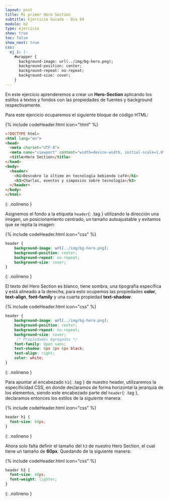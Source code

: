 ```yaml
---
layout: post
title: Mi primer Hero Section
subtitle: Ejercicio Guiado - Día 04
modulo: m2
type: ejercicio
show: true
toc: false
show_next: true
css:
  ej_1: |-
    #wrapper {
      background-image: url(../img/bg-hero.png);
      background-position: center;
      background-repeat: no-repeat;
      background-size: cover;
    }
---
```


En este ejercicio aprenderemos a crear un **Hero-Section** aplicando los estilos a textos y fondos con las propiedades de fuentes y background respectivamente.

Para este ejercicio ocuparemos el siguiente bloque de código HTML:

{% include codeHeader.html icon="html" %}
```html
<!DOCTYPE html>
<html lang="en">
<head>
  <meta charset="UTF-8">
  <meta name="viewport" content="width=device-width, initial-scale=1.0">
  <title>Hero Section</title>
</head>
<body>
  <header>
    <h1>Descubre lo último en tecnología bebiendo café</h1>
    <h3>Charlas, eventos y simposios sobre tecnología</h3>
  </header>
</body>
</html>
```
{: .nolineno }

Asignemos el fondo a la etiqueta `header`{: .tag } utilizando la dirección una imagen, un posicionamiento centrado, un tamaño autoajustable y evitamos que se repita la imagen:

{% include codeHeader.html icon="css" %}
```css
header {
    background-image: url(../img/bg-hero.png);
    background-position: center;
    background-repeat: no-repeat;
    background-size: cover;
}
```
{: .nolineno }

El texto del Hero Section es blanco, tiene sombra, una tipografía específica y está alineado a la derecha, para esto ocupemos las propiedades **color**, **text-align**, **font-family** y una cuarta propiedad **text-shadow**:

{% include codeHeader.html icon="css" %}
```css
header {
    background-image: url(../img/bg-hero.png);
    background-position: center;
    background-repeat: no-repeat;
    background-size: cover;
     /* Propiedades Agregadas */
    font-family: Open sans;
    text-shadow: 0px 3px 6px black;
    text-align: right;
    color: white;
}
```
{: .nolineno }

Para apuntar al encabezado `h1`{: .tag } de nuestro header, utilizaremos la especificidad CSS, en donde declaramos de forma horizontal la jerarquía de los elementos, siendo este encabezado parte del `header`{: .tag }, declaramos entonces los estilos de la siguiente manera:

{% include codeHeader.html icon="css" %}
```css
header h1 {
  font-size: 60px;
}
```
{: .nolineno }

Ahora solo falta definir el tamaño del `h3` de nuestro Hero Section, el cual tiene un tamaño de **60px**. Quedando de la siguiente manera:

{% include codeHeader.html icon="css" %}
```css
header h3 {
  font-size: 40px;
  font-weight: lighter;
}
```
{: .nolineno }

